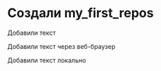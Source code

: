 # Создали my_first_repos

Добавили текст

Добавили текст через веб-браузер

Добавили текст локально 